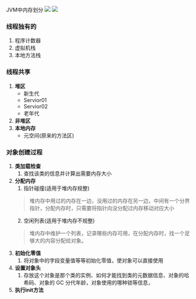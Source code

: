 JVM中内存划分
![](https://files.catbox.moe/wi9kr1.png)
![](https://files.catbox.moe/qq019n.png)

### 线程独有的
1. 程序计数器
2. 虚拟机栈
3. 本地方法栈
### 线程共享 
1. **堆区**
	- 新生代
	- Servior01
	- Servior02
	- 老年代
2. **非堆区**
3. **本地内存**
	- 元空间(原来的方法区)

### 对象创建过程
1. **类加载检查**
	1. 查找该类的信息并计算出需要内存大小
2. **分配内存**
	1. 指针碰撞(适用于堆内存规整)
	> 堆内存中用过的内存在一边，没用过的内存在另一边，中间有一个分界指针，分配内存时，只需要将指针向没分配过内存移动对应大小
	2. 空闲列表(适用于堆内存不规整)
	> 堆内存中维护一个列表，记录哪些内存可用，在分配内存时，找一个足够大的内容分配给对象。
3. **初始化零值**
	1. 将对象中的字段变量值等等初始化零值，使对象可以直接使用
4. **设置对象头**
	1. 存放这个对象是那个类的实例、如何才能找到类的元数据信息、对象的哈希码、对象的 GC 分代年龄，对象使用的哪种锁等信息，
5. **执行init方法**






